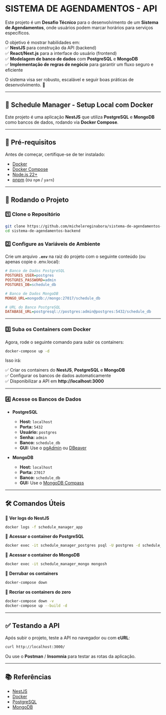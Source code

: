 # **SISTEMA DE AGENDAMENTOS - API**  

Este projeto é um **Desafio Técnico** para o desenvolvimento de um **Sistema de Agendamentos**, onde usuários podem marcar horários para serviços específicos.  

O objetivo é mostrar habilidades em:  
✅ **NestJS** para construção da API (backend)  
✅ **React/Next.js** para a interface do usuário (frontend)  
✅ **Modelagem de banco de dados** com **PostgreSQL** e **MongoDB**  
✅ **Implementação de regras de negócio** para garantir um fluxo seguro e eficiente  

O sistema visa ser robusto, escalável e seguir boas práticas de desenvolvimento. 🚀

-----------

## **📌 Schedule Manager - Setup Local com Docker**

Este projeto é uma aplicação **NestJS** que utiliza **PostgreSQL** e **MongoDB** como bancos de dados, rodando via **Docker Compose**.

---

## **🔧 Pré-requisitos**
Antes de começar, certifique-se de ter instalado:

- [Docker](https://www.docker.com/)
- [Docker Compose](https://docs.docker.com/compose/)
- [Node.js 22+](https://nodejs.org/)
- [pnpm](https://pnpm.io/) (ou `npm` / `yarn`)

---

## **🚀 Rodando o Projeto**
### **1️⃣ Clone o Repositório**
```sh
git clone https://github.com/michelereginabora/sistema-de-agendamentos-backend.git
cd sistema-de-agendamentos-backend
```

### **2️⃣ Configure as Variáveis de Ambiente**
Crie um arquivo **`.env`** na raiz do projeto com o seguinte conteúdo (ou apenas copie o .env.local):

```ini
# Banco de Dados PostgreSQL
POSTGRES_USER=postgres
POSTGRES_PASSWORD=admin
POSTGRES_DB=schedule_db

# Banco de Dados MongoDB
MONGO_URL=mongodb://mongo:27017/schedule_db

# URL do Banco PostgreSQL
DATABASE_URL=postgresql://postgres:admin@postgres:5432/schedule_db
```

---

### **3️⃣ Suba os Containers com Docker**
Agora, rode o seguinte comando para subir os containers:

```sh
docker-compose up -d
```

Isso irá:

✅ Criar os containers do **NestJS**, **PostgreSQL** e **MongoDB**  
✅ Configurar os bancos de dados automaticamente  
✅ Disponibilizar a API em **http://localhost:3000**

---

### **4️⃣ Acesse os Bancos de Dados**
- **PostgreSQL**
  - **Host:** `localhost`
  - **Porta:** `5432`
  - **Usuário:** `postgres`
  - **Senha:** `admin`
  - **Banco:** `schedule_db`
  - **GUI:** Use o [pgAdmin](https://www.pgadmin.org/) ou [DBeaver](https://dbeaver.io/)

- **MongoDB**
  - **Host:** `localhost`
  - **Porta:** `27017`
  - **Banco:** `schedule_db`
  - **GUI:** Use o [MongoDB Compass](https://www.mongodb.com/try/download/compass)

---

## **🛠️ Comandos Úteis**
📌 **Ver logs do NestJS**  
```sh
docker logs -f schedule_manager_app
```

📌 **Acessar o container do PostgreSQL**  
```sh
docker exec -it schedule_manager_postgres psql -U postgres -d schedule_db
```

📌 **Acessar o container do MongoDB**  
```sh
docker exec -it schedule_manager_mongo mongosh
```

📌 **Derrubar os containers**  
```sh
docker-compose down
```

📌 **Recriar os containers do zero**  
```sh
docker-compose down -v
docker-compose up --build -d
```

---

## **✅ Testando a API**
Após subir o projeto, teste a API no navegador ou com **cURL**:

```sh
curl http://localhost:3000/
```

Ou use o **Postman** / **Insomnia** para testar as rotas da aplicação.

---

## **📚 Referências**
- [NestJS](https://nestjs.com/)
- [Docker](https://www.docker.com/)
- [PostgreSQL](https://www.postgresql.org/)
- [MongoDB](https://www.mongodb.com/)
